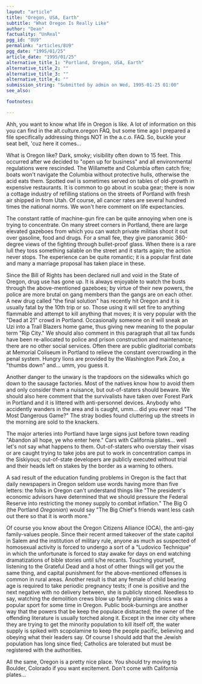 ```yaml
---
layout: "article"
title: "Oregon, USA, Earth"
subtitle: "What Oregon Is Really Like"
author: "Dean"
factuality: "UnReal"
pgg_id: "8U9"
permalink: "articles/8U9"
pgg_date: "1995/01/25"
article_date: "1995/01/25"
alternative_title_1: "Portland, Oregon, USA, Earth"
alternative_title_2: ""
alternative_title_3: ""
alternative_title_4: ""
submission_string: "Submitted by admin on Wed, 1995-01-25 01:00"
see_also:

footnotes: 

---
```

<div>
<p>Ahh, you want to know what life in Oregon is like. A lot of information on this you can find in the alt.culture.oregon FAQ, but some time ago I prepared a file specifically addressing things NOT in the a.c.o. FAQ. So, buckle your seat belt, 'cuz here it comes...</p>
<p>What is Oregon like? Dark, smoky; visibility often down to 15 feet. This occurred after we decided to "open up for business" and all environmental regulations were rescinded. The Willamette and Columbia often catch fire; boats won't navigate the Columbia without protective hulls, otherwise the acid eats them. Spotted owl is sometimes served on tables of old-growth in expensive restaurants. It is common to go about in scuba gear; there is now a cottage industry of refilling stations on the streets of Portland with fresh air shipped in from Utah. Of course, all cancer rates are several hundred times the national norms. We won't here comment on life expectancies.</p>
<p>The constant rattle of machine-gun fire can be quite annoying when one is trying to concentrate. On many street corners in Portland, there are large elevated gazeboes from which you can watch private militias shoot it out over gasoline, food and drugs. For a small fee, they give panoramic 360-degree views of the fighting through bullet-proof glass. When there is a rare lull they toss something salable on the street and it starts again; the action never stops. The experience can be quite romantic; it is a popular first date and many a marriage proposal has taken place in these.</p>
<p>Since the Bill of Rights has been declared null and void in the State of Oregon, drug use has gone up. It is always enjoyable to watch the busts through the above-mentioned gazeboes; by virtue of their new powers, the police are more brutal on gang members than the gangs are on each other. A new drug called "the final solution" has recently hit Oregon and it is usually fatal by the 10th trip or so. Those using it will set fire to anything flammable and attempt to kill anything that moves; it is very popular with the "Dead at 21" crowd in Portland. Occasionally someone on it will sneak an Uzi into a Trail Blazers home game, thus giving new meaning to the popular term "Rip City." We should also comment in this paragraph that all tax funds have been re-allocated to police and prison construction and maintenance; there are no other social services. Often there are public gladitorial combats at Memorial Coliseum in Portland to relieve the constant overcrowding in the penal system. Hungry lions are provided by the Washington Park Zoo, a "thumbs down" and... umm, you guess it.</p>
<p>Another danger to the unwary is the trapdoors on the sidewalks which go down to the sausage factories. Most of the natives know how to avoid them and only consider them a nuisance, but out-of-staters should beware. We should also here comment that the survivalists have taken over Forest Park in Portland and it is littered with anti-personnel devices. Anybody who accidently wanders in the area and is caught, umm... did you ever read "The Most Dangerous Game?" The stray bodies found cluttering up the streets in the morning are sold to the knackers.</p>
<p>The major arteries into Portland have large signs just before town reading "Abandon all hope, ye who enter here." Cars with California plates... well let's not say what happens to them. Out-of-staters who overstay their visas or are caught trying to take jobs are put to work in concentration camps in the Siskiyous; out-of-state developers are publicly executed without trial and their heads left on stakes by the border as a warning to others.</p>
<p>A sad result of the education funding problems in Oregon is the fact that daily newspapers in Oregon seldom use words having more than five letters: the folks in Oregon can't understand things like "The president's economic advisors have determined that we should pressure the Federal Reserve into restricting the money supply to combat inflation." The Big O (the Portland <em>Oregonian</em>) would say "The Big Chief's friends want less cash out there so that it is worth more."</p>
<p>Of course you know about the Oregon Citizens Alliance (OCA), the anti-gay family-values people. Since their recent armed takeover of the state capitol in Salem and the institution of military rule, anyone as much as suspected of homosexual activity is forced to undergo a sort of a "Ludovico Technique" in which the unfortunate is forced to stay awake for days on end watching dramatizations of bible stories until s/he recants. Touching yourself, listening to the Grateful Dead and a host of other things will get you the same thing, and capital punishment for the above-mentioned offenses is common in rural areas. Another result is that any female of child bearing age is required to take periodic pregnancy tests; if one is positive and the next negative with no delivery between, she is publicly stoned. Needless to say, watching the demolition crews blow up family planning clinics was a popular sport for some time in Oregon. Public book-burnings are another way that the powers that be keep the populace distracted; the owner of the offending literature is usually torched along it. Except in the inner city where they are trying to get the minority population to kill itself off, the water supply is spiked with scopolamine to keep the people pacific, believing and obeying what their leaders say. Of course I should add that the Jewish population has long since fled; Catholics are tolerated but must be registered with the authorities.</p>
<p>All the same, Oregon is a pretty nice place. You should try moving to Boulder, Colorado if you want excitement. Don't come with California plates... <!--Amazon_CLS_IM_END--></p>
</div>

